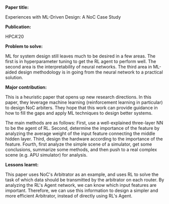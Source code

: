 **Paper title:**

Experiences with ML-Driven Design: A NoC Case Study

**Publication:**

HPCA’20

**Problem to solve:**

ML for system design still leaves much to be desired in a few areas. The first
is in hyperparameter tuning to get the RL agent to perform well. The second area
is the interpretability of neural networks. The third area in ML-aided design
methodology is in going from the neural network to a practical solution.

**Major contribution:**

This is a heuristic paper that opens up new research directions. In this paper,
they leverage machine learning (reinforcement learning in particular) to design
NoC arbiters. They hope that this work can provide guidance in how to fill the
gaps and apply ML techniques to design better systems.

The main methods are as follows: First, use a well-explained three-layer NN to
be the agent of RL. Second, determine the importance of the feature by analyzing
the average weight of the input feature connecting the middle hidden layer.
Third, design the hardware according to the importance of the feature. Fourth,
first analyze the simple scene of a simulator, get some conclusions, summarize
some methods, and then push to a real complex scene (e.g. APU simulator) for
analysis.

**Lessons learnt:**

This paper uses NoC's Arbitrator as an example, and uses RL to solve the task of
which data should be transmitted by the arbitrator on each router. By analyzing
the RL's Agent network, we can know which input features are important.
Therefore, we can use this information to design a simpler and more efficient
Arbitrator, instead of directly using RL's Agent.
